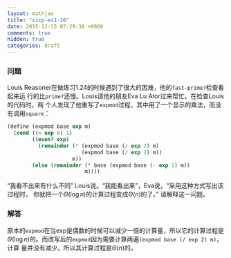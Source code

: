 ```yaml
---
layout: mathjax
title: "sicp-ex1-26"
date: 2015-12-15 07:29:38 +0800
comments: true
hidden: true
categories: draft
---
```


### 问题

Louis Reasoner在做练习1.24的时候遇到了很大的困难，他的`fast-prime?`检查看起来运
行的比`prime?`还慢。Louis请他的朋友Eva Lu Ator过来帮忙。在检查Louis的代码时，两
个人发现了他重写了`expmod`过程，其中用了一个显示的乘法，而没有调用`square`：

``` scheme
(define (expmod base exp m)
  (cond ((= exp 0) 1)
        ((even? exp)
          (remainder (* (expmod base (/ exp 2) m)
                        (expmod base (/ exp 2) m))
                     m))
        (else (remainder (* base (expmod base (- exp 1) m))
                         m))))
```

“我看不出来有什么不同” Louis说。“我能看出来”，Eva说，“采用这种方式写出该过程时，
你就把一个$\Theta (\log n)$的计算过程变成$\Theta (n)$的了。” 请解释这一问题。

### 解答

原本的`expmod`在当exp是偶数的时候可以减少一倍的计算量，所以它的计算过程是$\Theta
(\log n)$的。而改写后的`expmod`因为需要计算两遍`(expmod base (/ exp 2) m)`，计算
量并没有减少。所以其计算过程是$\Theta (n)$的。
